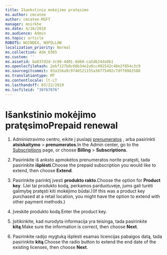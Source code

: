 ```yaml
---
title: Išankstinio mokėjimo pratęsimo
ms.author: cmcatee
author: cmcatee-MSFT
manager: mnirkhe
ms.date: 4/16/2018
ms.audience: Admin
ms.topic: article
ROBOTS: NOINDEX, NOFOLLOW
localization_priority: Normal
ms.collection: Adm_O365
ms.custom: ''
ms.assetid: ba037d2d-3c99-4d01-8d60-ca5d624da9b1
ms.openlocfilehash: 2ebf127b0c66b34e2a9cc492542c48e2f854c3c9
ms.sourcegitcommit: 03a156a9c9740521155a30775492c7dff0982588
ms.translationtype: MT
ms.contentlocale: lt-LT
ms.lasthandoff: 03/22/2019
ms.locfileid: "30767076"
---
```

# <a name="prepaid-renewal"></a><span data-ttu-id="3b15a-102">Išankstinio mokėjimo pratęsimo</span><span class="sxs-lookup"><span data-stu-id="3b15a-102">Prepaid renewal</span></span>

1. <span data-ttu-id="3b15a-103">Administravimo centro, eikite į puslapį [prenumeratos](https://go.microsoft.com/fwlink/p/?linkid=842054) , arba pasirinkti **atsiskaitymo** \> **prenumeratos**.</span><span class="sxs-lookup"><span data-stu-id="3b15a-103">In the Admin center, go to the [Subscriptions](https://go.microsoft.com/fwlink/p/?linkid=842054) page, or choose **Billing** \> **Subscriptions**.</span></span>
    
2. <span data-ttu-id="3b15a-104">Pasirinkite iš anksto apmokėtos prenumeratos norite pratęsti, tada pasirinkite **išplėsti**.</span><span class="sxs-lookup"><span data-stu-id="3b15a-104">Choose the prepaid subscription you would like to extend, then choose **Extend**.</span></span>
    
3. <span data-ttu-id="3b15a-105">Pasirinkite parinktį įvesti **produkto rakto**.</span><span class="sxs-lookup"><span data-stu-id="3b15a-105">Choose the option for **Product key**.</span></span> <span data-ttu-id="3b15a-106">(Jei tai produkto kodą, perkamos parduotuvėje, jums gali turėti galimybę pratęsti kiti mokėjimo būdai.)</span><span class="sxs-lookup"><span data-stu-id="3b15a-106">(If this was a product key purchased at a retail location, you might have the option to extend with other payment methods.)</span></span>
    
4. <span data-ttu-id="3b15a-107">Įveskite produkto kodą.</span><span class="sxs-lookup"><span data-stu-id="3b15a-107">Enter the product key.</span></span>
    
5. <span data-ttu-id="3b15a-108">Įsitikinkite, kad nurodyta informacija yra teisinga, tada pasirinkite **kitą**.</span><span class="sxs-lookup"><span data-stu-id="3b15a-108">Make sure the information is correct, then choose **Next**.</span></span>
    
6. <span data-ttu-id="3b15a-109">Pasirinkite radijo mygtuką išplėsti esamas licencijas pabaigos datą, tada pasirinkite **kitą**.</span><span class="sxs-lookup"><span data-stu-id="3b15a-109">Choose the radio button to extend the end date of the existing licenses, then choose **Next**.</span></span>
    

